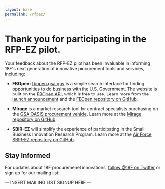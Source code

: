 ```yaml
---
layout: bare
permalink: /rfpez/
---
```


Thank you for participating in the RFP-EZ pilot.
===================

<p class="lead"></p>

Your feedback about the RFP-EZ pilot has been invaluable in informing 18F's next generation of innovative procurement tools and services, including:

* **FBOpen:** [fbopen.gsa.gov](https://fbopen.gsa.gov) is a simple search interface for finding opportunities to do business with the U.S. Government. The website is built on the [FBOpen API](https://18f.github.io/fbopen/), which is free to use. Learn more from the [launch announcement](http://18fblog.tumblr.com/post/81293178801/announcing-fbopen-government-opportunities-made-easier) and the [FBOpen repository on GitHub](https://github.com/18f/fbopen).

* **Mirage** is a market research tool for contract specialists purchasing on the [GSA OASIS procurement vehicle](http://www.gsa.gov/portal/content/161367). Learn more at the [Mirage repository on GitHub](https://github.com/18f/mirage).

* **SBIR-EZ** will simplify the experience of participating in the Small Business Innovation Research Program. Learn more at the [Air Force SBIR-EZ repository on GitHub](https://github.com/18F/afsbirez).


## Stay Informed
For updates about 18F procuremenet innovations, [follow @18F on Twitter](https://twitter.com/18F) or sign up for our mailing list:

-- INSERT MAILING LIST SIGNUP HERE --
